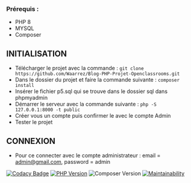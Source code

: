 ### Prérequis : 
- PHP 8
- MYSQL
- Composer

## INITIALISATION 

- Télécharger le projet avec la commande : ``` git clone https://github.com/Waarrez/Blog-PHP-Projet-Openclassrooms.git ```
- Dans le dossier du projet et faire la commande suivante : ``` composer install ```
- Insérer le fichier p5.sql qui se trouve dans le dossier sql dans phpmyadmin
- Démarrer le serveur avec la commande suivante : ``` php -S 127.0.0.1:8000 -t public ```
- Créer vous un compte puis confirmer le avec le compte Admin
- Tester le projet

## CONNEXION
- Pour ce connecter avec le compte administrateur : email = admin@gmail.com,  password = admin

[![Codacy Badge](https://app.codacy.com/project/badge/Grade/43dfa83ce4b04fa8b24d591d2b5f1dcb)](https://app.codacy.com/gh/Waarrez/Blog-PHP-Projet-Openclassrooms/dashboard?utm_source=gh&utm_medium=referral&utm_content=&utm_campaign=Badge_grade)
[![PHP Version](https://img.shields.io/badge/php-8.0-blue)](https://www.php.net/releases/8.0/en.php)
![Composer Version](https://img.shields.io/badge/Composer-2.6.6-blue)
[![Maintainability](https://api.codeclimate.com/v1/badges/96c9da19e430de02df23/maintainability)](https://codeclimate.com/github/Waarrez/Blog-PHP-Projet-Openclassrooms/maintainability)
